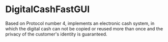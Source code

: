 # DigitalCashFastGUI
Based on Protocol number 4, implements an electronic cash system, in which the digital cash can not be copied or reused more than once and the privacy of the customer's identity is guaranteed.
